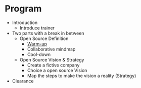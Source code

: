 # Program

- Introduction
  - Introduce trainer
- Two parts with a break in between
  - Open Source Definition
    - [Warm-up](warm-up.md)
    - Collaborative mindmap
    - Cool-down   
  - Open Source Vision & Strategy
    - Create a fictive company
    - Choice a open source Vision
    - Map the steps to make the vision a reality (Strategy)
- Clearance
